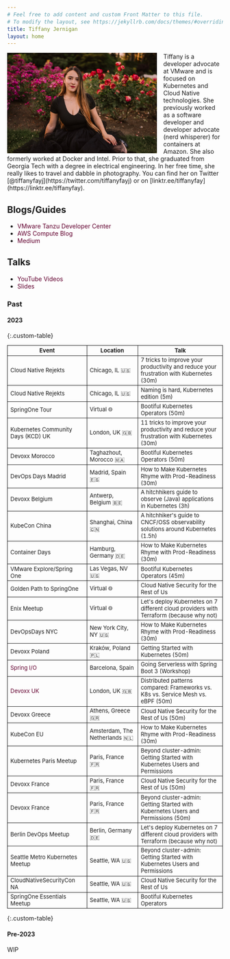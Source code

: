 ```yaml
---
# Feel free to add content and custom Front Matter to this file.
# To modify the layout, see https://jekyllrb.com/docs/themes/#overriding-theme-defaults
title: Tiffany Jernigan
layout: home
---
```


<style>
.custom-table, th, td {
	border: 1px solid;
    font-size: 13px
}
/* tr:nth-child(odd) {background-color: #F3F6F4;} */
</style>

<style>
a:link {
  color: #630330;
  background-color: transparent;
  text-decoration: none;
}

a:visited {
  color: #900C3F;
  background-color: transparent;
  text-decoration: none;
}

a:hover {
  color: #6E0456;
  background-color: transparent;
  text-decoration: underline;
}

a:active {
  color: #630330;
  background-color: transparent;
  text-decoration: underline;
}
</style>

<img src="assets/img/tiffany.jpg" style="width:350px;float:left;margin-right:15px">
Tiffany is a developer advocate at VMware and is focused on Kubernetes and Cloud Native technologies. She previously worked as a software developer and developer advocate (nerd whisperer) for containers at Amazon. She also formerly worked at Docker and Intel. Prior to that, she graduated from Georgia Tech with a degree in electrical engineering. In her free time, she really likes to travel and dabble in photography. You can find her on Twitter [@tiffanyfayj](https://twitter.com/tiffanyfayj) or on [linktr.ee/tiffanyfay](https://linktr.ee/tiffanyfay).

## Blogs/Guides
* [VMware Tanzu Developer Center](https://tanzu.vmware.com/developer/team/tiffany-jernigan/)
* [AWS Compute Blog](https://aws.amazon.com/blogs/compute/author/tfj/)
* [Medium](https://medium.com/@tiffanyfay)

## Talks
* [YouTube Videos](https://www.youtube.com/@tiffanyfay)
* [Slides](https://speakerdeck.com/tiffanyfay)

<!-- ### Upcoming

| Event | Location | Talk |
| -------- | -------- | -------- | -->

### Past
#### 2023


{:.custom-table}

| Event | Location | Talk |
| -------- |-------- | -------- |
| Cloud Native Rejekts | Chicago, IL 🇺🇸 | 7 tricks to improve your productivity and reduce your frustration with Kubernetes (30m)
| Cloud Native Rejekts | Chicago, IL 🇺🇸 | Naming is hard, Kubernetes edition (5m)
| SpringOne Tour | Virtual 🌐 | Bootiful Kubernetes Operators (50m)
| Kubernetes Community Days (KCD) UK | London, UK 🇬🇧 | 11 tricks to improve your productivity and reduce your frustration with Kubernetes (30m)
| Devoxx Morocco | Taghazhout, Morocco 🇲🇦 | Bootiful Kubernetes Operators (50m)
| DevOps Days Madrid | Madrid, Spain 🇪🇸 | How to Make Kubernetes Rhyme with Prod-Readiness (30m)
| Devoxx Belgium | Antwerp, Belgium 🇧🇪 | A hitchhikers guide to observe (Java) applications in Kubernetes (3h)
| KubeCon China | Shanghai, China 🇨🇳 | A hitchhiker's guide to CNCF/OSS observability solutions around Kubernetes (1.5h)
| Container Days | Hamburg, Germany 🇩🇪 | How to Make Kubernetes Rhyme with Prod-Readiness (30m)
| VMware Explore/Spring One | Las Vegas, NV 🇺🇸 | Bootiful Kubernetes Operators (45m)
| Golden Path to SpringOne | Virtual 🌐 | Cloud Native Security for the Rest of Us
| Enix Meetup | Virtual 🌐 | Let's deploy Kubernetes on 7 different cloud providers with Terraform (because why not)
| DevOpsDays NYC | New York City, NY 🇺🇸 | How to Make Kubernetes Rhyme with Prod-Readiness (30m)
| Devoxx Poland | Kraków, Poland 🇵🇱 | Getting Started with Kubernetes (50m)
| [Spring I/O](https://2023.springio.net/sessions/going-serverless-with-spring-boot-3-workshop/) | Barcelona, Spain | Going Serverless with Spring Boot 3 (Workshop)
| [Devoxx UK](https://www.devoxx.co.uk/talk/?id=3866) | London, UK 🇬🇧 | Distributed patterns compared: Frameworks vs. K8s vs. Service Mesh vs. eBPF (50m)
| Devoxx Greece | Athens, Greece 🇬🇷 | Cloud Native Security for the Rest of Us (50m)
| KubeCon EU | Amsterdam, The Netherlands 🇳🇱 | How to Make Kubernetes Rhyme with Prod-Readiness (30m)
| Kubernetes Paris Meetup | Paris, France 🇫🇷 | Beyond cluster-admin: Getting Started with Kubernetes Users and Permissions
| Devoxx France | Paris, France 🇫🇷 | Cloud Native Security for the Rest of Us (50m)
| Devoxx France | Paris, France 🇫🇷 | Beyond cluster-admin: Getting Started with Kubernetes Users and Permissions (50m)
| Berlin DevOps Meetup | Berlin, Germany 🇩🇪 | Let's deploy Kubernetes on 7 different cloud providers with Terraform (because why not)
| Seattle Metro Kubernetes Meetup | Seattle, WA 🇺🇸 | Beyond cluster-admin: Getting Started with Kubernetes Users and Permissions
| CloudNativeSecurityCon NA | Seattle, WA 🇺🇸 | Cloud Native Security for the Rest of Us
| SpringOne Essentials Meetup | Seattle, WA 🇺🇸 | Bootiful Kubernetes Operators
{:.custom-table}

#### Pre-2023
WIP